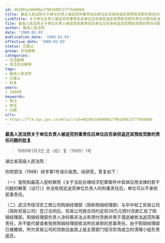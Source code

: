 ```yaml
---
id: 402881e46000e27901600137776d0068
title: 最高人民法院关于单位负责人被追究刑事责任后单位应否承担返还其预收货款的责任问题的批复
LinkTitle: 关于单位负责人被追究刑事责任后单位应否承担返还其预收货款的责任问题的批复（1989）
file: 最高人民法院关于单位负责人被追究刑事责任后单位应否承担返还其预收货款的责任问题的批复_19890103_402881e46000e27901600137776d0068.docx
author: 最高人民法院
date: '1989-01-03'
publication_date: '1989-01-03'
effective_date: '1989-01-03'
status: 已废止
group: 司法解释
categories:
- 司法解释
- 高法司法解释
tags:
- 最高人民法院
- 已废止
- 批复
years:
- 1989年
keywords:
- 单位
- 责任
- 问题
urls:
- https://flk.npc.gov.cn/detail?id=402881e46000e27901600137776d0068
---
```


**最高人民法院关于单位负责人被追究刑事责任后单位应否承担返还其预收货款的责任问题的批复**

> 1989年1月3日 法（经）复〔1989〕1号

湖北省高级人民法院：

你院鄂法（1988）经字第1号请示收悉。经研究，答复如下：

（一）我院和最高人民检察院《关于当前办理经济犯罪案件中具体应用法律的若干问题的解答（试行）》并没有规定追究单位负责人的刑事责任后，单位可以不承担民事责任。

（二）武汉市径河农工商公司购销经理部（简称购销经理部）与华中轻工贸易公司（简称贸易公司）签订合同后，贸易公司按合同约定将39万元预付货款汇给了购销经理部。购销经理部负责人涂仰善非法占有预付货款并用于潜逃被依法追究刑事责任，并不能代替或者免除购销经理部依法所应承担的民事责任。由于购销经理部已被撤销，所欠贸易公司的货款应由其上级主管部门径河农场成立的清理小组负责返还。
